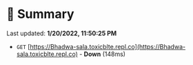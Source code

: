 # 📖 Summary
Last updated: **1/20/2022, 11:50:25 PM**

- `GET` [https://Bhadwa-sala.toxicblte.repl.co](https://Bhadwa-sala.toxicblte.repl.co) - **Down** (148ms)
